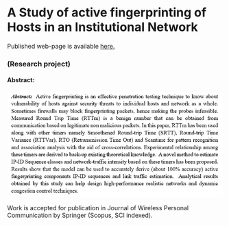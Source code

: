 # A Study of active fingerprinting of Hosts in an Institutional Network

Published web-page is available <a href="https://newtein.github.io/RTT_Analysis/" target="_blank"> here.</a>


### (Research project) 
#### Abstract: 
<img src="Images/info.png"/>

Work is accepted for publication in Journal of Wireless Personal Communication by Springer (Scopus, SCI indexed).
